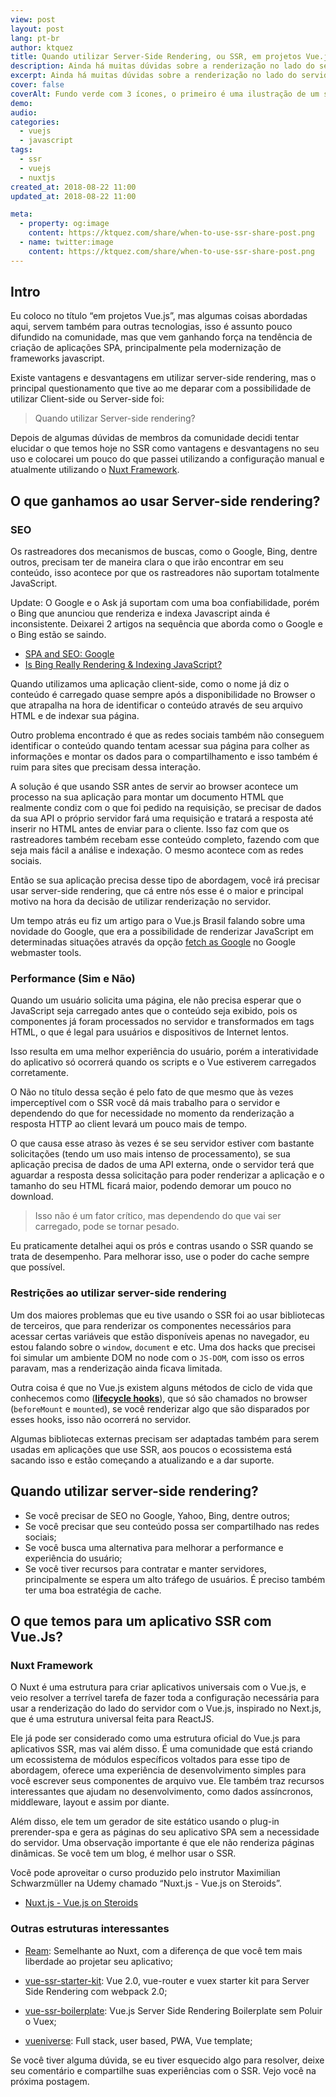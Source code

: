 ```yaml
---
view: post
layout: post
lang: pt-br
author: ktquez
title: Quando utilizar Server-Side Rendering, ou SSR, em projetos Vue.js
description: Ainda há muitas dúvidas sobre a renderização no lado do servidor (SSR) e quando usá-lo. Há alguns pontos que abordaremos neste artigo e conheça o Nuxt.js
excerpt: Ainda há muitas dúvidas sobre a renderização no lado do servidor (SSR) e quando usá-lo. Há alguns pontos que abordaremos neste artigo.
cover: false
coverAlt: Fundo verde com 3 ícones, o primeiro é uma ilustração de um servidor, o segundo é uma ilustração de uma núvem com um arquivo representando a internet e o último é uma ilustração tipo janela de browser com os elementos renderizados.
demo: 
audio: 
categories:
  - vuejs
  - javascript
tags: 
  - ssr
  - vuejs
  - nuxtjs
created_at: 2018-08-22 11:00
updated_at: 2018-08-22 11:00

meta:
  - property: og:image
    content: https://ktquez.com/share/when-to-use-ssr-share-post.png
  - name: twitter:image
    content: https://ktquez.com/share/when-to-use-ssr-share-post.png
---
```


## Intro

Eu coloco no título “em projetos Vue.js”, mas algumas coisas abordadas aqui, servem também para outras tecnologias, isso é assunto pouco difundido na comunidade, mas que vem ganhando força na tendência de criação de aplicações SPA, principalmente pela modernização de frameworks javascript.

Existe vantagens e desvantagens em utilizar server-side rendering, mas o principal questionamento que tive ao me deparar com a possibilidade de utilizar Client-side ou Server-side foi:

> Quando utilizar Server-side rendering?

Depois de algumas dúvidas de membros da comunidade decidi tentar elucidar o que temos hoje no SSR como vantagens e desvantagens no seu uso e colocarei um pouco do que passei utilizando a configuração manual e atualmente utilizando o [Nuxt Framework](https://nuxtjs.org/).

## O que ganhamos ao usar Server-side rendering?

### SEO

Os rastreadores dos mecanismos de buscas, como o Google, Bing, dentre outros, precisam ter de maneira clara o que irão encontrar em seu conteúdo, isso acontece por que os rastreadores não suportam totalmente JavaScript.

Update: O Google e o Ask já suportam com uma boa confiabilidade, porém o Bing que anunciou que renderiza e indexa Javascript ainda é inconsistente. Deixarei 2 artigos na sequência que aborda como o Google e o Bing estão se saindo.

- [SPA and SEO: Google](https://medium.com/@l.mugnaini/spa-and-seo-is-googlebot-able-to-render-a-single-page-application-1f74e706ab11)
- [Is Bing Really Rendering & Indexing JavaScript?](https://www.screamingfrog.co.uk/bing-javascript/)

Quando utilizamos uma aplicação client-side, como o nome já diz o conteúdo é carregado quase sempre após a disponibilidade no Browser o que atrapalha na hora de identificar o conteúdo através de seu arquivo HTML e de indexar sua página.

Outro problema encontrado é que as redes sociais também não conseguem identificar o conteúdo quando tentam acessar sua página para colher as informações e montar os dados para o compartilhamento e isso também é ruim para sites que precisam dessa interação.

A solução é que usando SSR antes de servir ao browser acontece um processo na sua aplicação para montar um documento HTML que realmente condiz com o que foi pedido na requisição, se precisar de dados da sua API o próprio servidor fará uma requisição e tratará a resposta até inserir no HTML antes de enviar para o cliente. Isso faz com que os rastreadores também recebam esse conteúdo completo, fazendo com que seja mais fácil a análise e indexação. O mesmo acontece com as redes sociais.

Então se sua aplicação precisa desse tipo de abordagem, você irá precisar usar server-side rendering, que cá entre nós esse é o maior e principal motivo na hora da decisão de utilizar renderização no servidor.

Um tempo atrás eu fiz um artigo para o Vue.js Brasil falando sobre uma novidade do Google, que era a possibilidade de renderizar JavaScript em determinadas situações através da opção [fetch as Google](https://support.google.com/webmasters/answer/6066468?hl=pt-BR) no Google webmaster tools.

### Performance (Sim e Não)

<lazy-load tag="img" :data="{ src: 'https://cdn-images-1.medium.com/max/800/0*UrnK8nheUSFEyvmn.gif' }" />

Quando um usuário solicita uma página, ele não precisa esperar que o JavaScript seja carregado antes que o conteúdo seja exibido, pois os componentes já foram processados ​​no servidor e transformados em tags HTML, o que é legal para usuários e dispositivos de Internet lentos. 

Isso resulta em uma melhor experiência do usuário, porém a interatividade do aplicativo só ocorrerá quando os scripts e o Vue estiverem carregados corretamente.

O Não no título dessa seção é pelo fato de que mesmo que às vezes imperceptível com o SSR você dá mais trabalho para o servidor e dependendo do que for necessidade no momento da renderização a resposta HTTP ao client levará um pouco mais de tempo.

O que causa esse atraso às vezes é se seu servidor estiver com bastante solicitações (tendo um uso mais intenso de processamento), se sua aplicação precisa de dados de uma API externa, onde o servidor terá que aguardar a resposta dessa solicitação para poder renderizar a aplicação e o tamanho do seu HTML ficará maior, podendo demorar um pouco no download.

> Isso não é um fator crítico, mas dependendo do que vai ser carregado, pode se tornar pesado.

Eu praticamente detalhei aqui os prós e contras usando o SSR quando se trata de desempenho. Para melhorar isso, use o poder do cache sempre que possível.

### Restrições ao utilizar server-side rendering

Um dos maiores problemas que eu tive usando o SSR foi ao usar bibliotecas de terceiros, que para renderizar os componentes necessários para acessar certas variáveis ​​que estão disponíveis apenas no navegador, eu estou falando sobre o `window`, `document` e etc. Uma dos hacks que precisei foi simular um ambiente DOM no node com o  `JS-DOM`, com isso os erros paravam, mas a renderização ainda ficava limitada.

Outra coisa é que no Vue.js existem alguns métodos de ciclo de vida que conhecemos como ([**lifecycle hooks**](https://br.vuejs.org/v2/guide/instance.html#Diagrama-do-Ciclo-de-Vida)), que só são chamados no browser (`beforeMount` e `mounted`), se você renderizar algo que são disparados por esses hooks, isso não ocorrerá no servidor.

Algumas bibliotecas externas precisam ser adaptadas também para serem usadas em aplicações que use SSR, aos poucos o ecossistema está sacando isso e estão começando a atualizando e a dar suporte.

## Quando utilizar server-side rendering?

- Se você precisar de SEO no Google, Yahoo, Bing, dentre outros;
- Se você precisar que seu conteúdo possa ser compartilhado nas redes sociais;
- Se você busca uma alternativa para melhorar a performance e experiência do usuário;
- Se você tiver recursos para contratar e manter servidores, principalmente se espera um alto tráfego de usuários. É preciso também ter uma boa estratégia de cache.

## O que temos para um aplicativo SSR com Vue.Js?

### Nuxt Framework

O Nuxt é uma estrutura para criar aplicativos universais com o Vue.js, e veio resolver a terrível tarefa de fazer toda a configuração necessária para usar a renderização do lado do servidor com o Vue.js, inspirado no Next.js, que é uma estrutura universal feita para ReactJS.

Ele já pode ser considerado como uma estrutura oficial do Vue.js para aplicativos SSR, mas vai além disso. É uma comunidade que está criando um ecossistema de módulos específicos voltados para esse tipo de abordagem, oferece uma experiência de desenvolvimento simples para você escrever seus componentes de arquivo vue. Ele também traz recursos interessantes que ajudam no desenvolvimento, como dados assíncronos, middleware, layout e assim por diante.

Além disso, ele tem um gerador de site estático usando o plug-in prerender-spa e gera as páginas do seu aplicativo SPA sem a necessidade do servidor. Uma observação importante é que ele não renderiza páginas dinâmicas. Se você tem um blog, é melhor usar o SSR.

Você pode aproveitar o curso produzido pelo instrutor Maximilian Schwarzmüller na Udemy chamado “Nuxt.js - Vue.js on Steroids”.

- [Nuxt.js - Vue.js on Steroids](http://bit.ly/nuxtjs-udemy)

### Outras estruturas interessantes

- [Ream](https://github.com/ream/ream): Semelhante ao Nuxt, com a diferença de que você tem mais liberdade ao projetar seu aplicativo;

- [vue-ssr-starter-kit](https://github.com/doabit/vue-ssr-starter-kit): Vue 2.0, vue-router e vuex starter kit para Server Side Rendering com webpack 2.0;

- [vue-ssr-boilerplate](https://github.com/fenivana/vue-ssr-boilerplate): Vue.js Server Side Rendering Boilerplate sem Poluir o Vuex;

- [vueniverse](https://github.com/rlindskog/vueniverse): Full stack, user based, PWA, Vue template;

<lazy-load 
  tag="img" 
  :data="{ src: 'https://cdn-images-1.medium.com/max/800/0*eZAqkumudkGfDtwn.gif' }" />

Se você tiver alguma dúvida, se eu tiver esquecido algo para resolver, deixe seu comentário e compartilhe suas experiências com o SSR. Vejo você na próxima postagem.